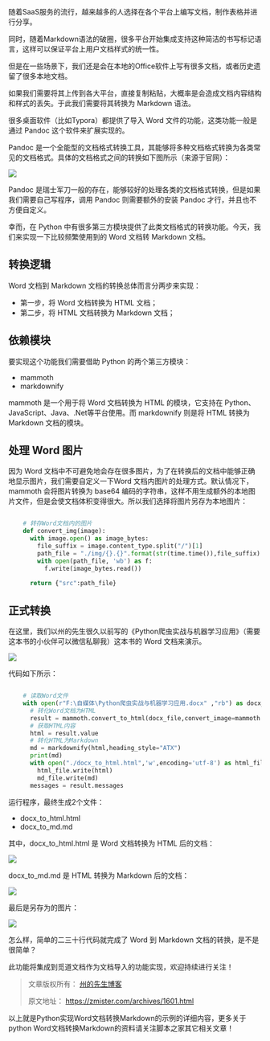 随着SaaS服务的流行，越来越多的人选择在各个平台上编写文档，制作表格并进行分享。

同时，随着Markdown语法的破圈，很多平台开始集成支持这种简洁的书写标记语言，这样可以保证平台上用户文档样式的统一性。

但是在一些场景下，我们还是会在本地的Office软件上写有很多文档，或者历史遗留了很多本地文档。

如果我们需要将其上传到各大平台，直接复制粘贴，大概率是会造成文档内容结构和样式的丢失。于此我们需要将其转换为 Markdown 语法。

很多桌面软件（比如Typora）都提供了导入 Word 文件的功能，这类功能一般是通过 Pandoc 这个软件来扩展实现的。

Pandoc 是一个全能型的文档格式转换工具，其能够将多种文档格式转换为各类常见的文档格式。具体的文档格式之间的转换如下图所示（来源于官网）：

![](https://img.jbzj.com/file_images/article/202012/2020122293310415.png?2020112293318)

Pandoc 是瑞士军刀一般的存在，能够较好的处理各类的文档格式转换，但是如果我们需要自己写程序，调用 Pandoc 则需要额外的安装 Pandoc
才行，并且也不方便自定义。

幸而，在 Python 中有很多第三方模块提供了此类文档格式的转换功能。今天，我们来实现一下比较频繁使用到的 Word 文档转 Markdown 文档。

##  转换逻辑  

Word 文档到 Markdown 文档的转换总体而言分两步来实现：

  * 第一步，将 Word 文档转换为 HTML 文档； 
  * 第二步，将 HTML 文档转换为 Markdown 文档；   

##  依赖模块  

要实现这个功能我们需要借助 Python 的两个第三方模块：

  * mammoth 
  * markdownify   

mammoth 是一个用于将 Word 文档转换为 HTML 的模块，它支持在 Python、JavaScript、Java、.Net等平台使用。而
markdownify 则是将 HTML 转换为 Markdown 文档的模块。

##  处理 Word 图片  

因为 Word 文档中不可避免地会存在很多图片，为了在转换后的文档中能够正确地显示图片，我们需要自定义一下Word
文档内图片的处理方式。默认情况下，mammoth 会将图片转换为 base64
编码的字符串，这样不用生成额外的本地图片文件，但是会使文档体积变得很大。所以我们选择将图片另存为本地图片：

```python

    # 转存Word文档内的图片
    def convert_img(image):
      with image.open() as image_bytes:
        file_suffix = image.content_type.split("/")[1]
        path_file = "./img/{}.{}".format(str(time.time()),file_suffix)
        with open(path_file, 'wb') as f:
          f.write(image_bytes.read())
    
      return {"src":path_file}
```

##  正式转换  

在这里，我们以州的先生很久以前写的《Python爬虫实战与机器学习应用》（需要这本书的小伙伴可以微信私聊我）这本书的 Word 文档来演示。

![](https://img.jbzj.com/file_images/article/202012/2020122293707906.png?2020112293715)

代码如下所示：

```python

    # 读取Word文件
    with open(r"F:\自媒体\Python爬虫实战与机器学习应用.docx" ,"rb") as docx_file:
      # 转化Word文档为HTML
      result = mammoth.convert_to_html(docx_file,convert_image=mammoth.images.img_element(convert_img))
      # 获取HTML内容
      html = result.value
      # 转化HTML为Markdown
      md = markdownify(html,heading_style="ATX")
      print(md)
      with open("./docx_to_html.html",'w',encoding='utf-8') as html_file,open("./docx_to_md.md","w",encoding='utf-8') as md_file:
        html_file.write(html)
        md_file.write(md)
      messages = result.messages
```

运行程序，最终生成2个文件：

  * docx_to_html.html 
  * docx_to_md.md 

其中，docx_to_html.html 是 Word 文档转换为 HTML 后的文档：

![](https://img.jbzj.com/file_images/article/202012/2020122293751696.png?202011229380)

docx_to_md.md 是 HTML 转换为 Markdown 后的文档：

![](https://img.jbzj.com/file_images/article/202012/2020122293824754.png?2020112293832)

最后是另存为的图片：

![](https://img.jbzj.com/file_images/article/202012/2020122293850314.png?2020112293858)

怎么样，简单的二三十行代码就完成了 Word 到 Markdown 文档的转换，是不是很简单？

此功能将集成到觅道文档作为文档导入的功能实现，欢迎持续进行关注！

> 文章版权所有： [ 州的先生博客 ](https://zmister.com/)
>
> 原文地址： [ https://zmister.com/archives/1601.html
> ](https://zmister.com/archives/1601.html)

以上就是Python实现Word文档转换Markdown的示例的详细内容，更多关于python
Word文档转换Markdown的资料请关注脚本之家其它相关文章！

